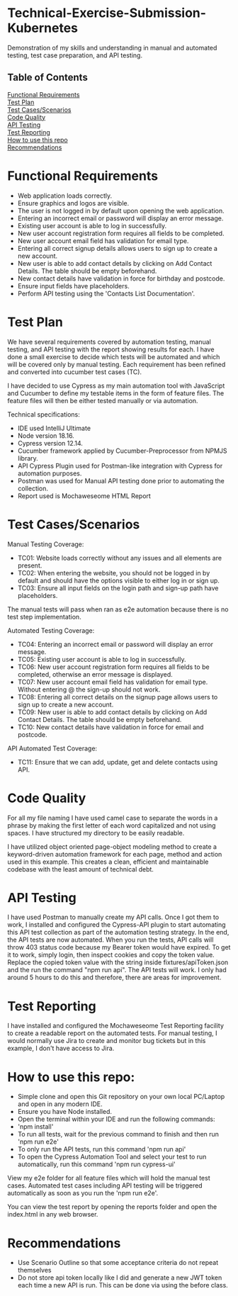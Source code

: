 # Technical-Exercise-Submission-Kubernetes
Demonstration of my skills and understanding in manual and automated testing, test case preparation, and API testing. 

<h2>Table of Contents</h2>

[Functional Requirements](#functional)<br/>
[Test Plan](#plan)<br/> 
[Test Cases/Scenarios](#scenarios)<br/> 
[Code Quality](#quality)<br/> 
[API Testing](#api)<br/> 
[Test Reporting](#reports)<br/> 
[How to use this repo](#howto)<br/>
[Recommendations](#recommendations)<br/>



<a name="functional"/>
<h1>Functional Requirements</h1>

- Web application loads correctly.
- Ensure graphics and logos are visible.
- The user is not logged in by default upon opening the web application.
- Entering an incorrect email or password will display an error message.
- Existing user account is able to log in successfully.
- New user account registration form requires all fields to be completed.
- New user account email field has validation for email type.
- Entering all correct signup details allows users to sign up to create a new account.
- New user is able to add contact details by clicking on Add Contact Details. The table should be empty beforehand. 
- New contact details have validation in force for birthday and postcode.
- Ensure input fields have placeholders.
- Perform API testing using the 'Contacts List Documentation'.
  
<a name="plan"/>
<h1>Test Plan</h1>

We have several requirements covered by automation testing, manual testing, and API testing with the report showing results for each. I have done a small exercise to decide which tests will be automated and which will be covered only by manual testing. Each requirement has been refined and converted into cucumber test cases (TC).

I have decided to use Cypress as my main automation tool with JavaScript and Cucumber to define my testable items in the form of feature files. The feature files will then be either tested manually or via automation. 

Technical specifications:
- IDE used IntelliJ Ultimate
- Node version 18.16.
- Cypress version 12.14.
- Cucumber framework applied by Cucumber-Preprocessor from NPMJS library.
- API Cypress Plugin used for Postman-like integration with Cypress for automation purposes.
- Postman was used for Manual API testing done prior to automating the collection.
- Report used is Mochaweseome HTML Report
  
<a name="scenarios"/>
<h1>Test Cases/Scenarios</h1>

Manual Testing Coverage:

- TC01: Website loads correctly without any issues and all elements are present.
- TC02: When entering the website, you should not be logged in by default and should have the options visible to either log in or sign up.
- TC03: Ensure all input fields on the login path and sign-up path have placeholders.

The manual tests will pass when ran as e2e automation because there is no test step implementation. 

Automated Testing Coverage:
- TC04: Entering an incorrect email or password will display an error message.
- TC05: Existing user account is able to log in successfully.
- TC06: New user account registration form requires all fields to be completed, otherwise an error message is displayed.
- TC07: New user account email field has validation for email type. Without entering @ the sign-up should not work.
- TC08: Entering all correct details on the signup page allows users to sign up to create a new account.
- TC09: New user is able to add contact details by clicking on Add Contact Details. The table should be empty beforehand. 
- TC10: New contact details have validation in force for email and postcode.

API Automated Test Coverage:
- TC11: Ensure that we can add, update, get and delete contacts using API.
  
<a name="quality"/>
<h1>Code Quality</h1>

For all my file naming I have used camel case  to separate the words in a phrase by making the first letter of each word capitalized and not using spaces. I have structured my directory to be easily readable. 

I have utilized object oriented page-object modeling method to create a keyword-driven automation framework for each page, method and action used in this example. This creates a clean, efficient and maintainable codebase with the least amount of technical debt. 

<a name="api"/>
<h1>API Testing</h1>

I have used Postman to manually create my API calls. Once I got them to work, I installed and configured the Cypress-API plugin to start automating this API test collection as part of the automation testing strategy. In the end, the API tests are now automated.
When you run the tests, API calls will throw 403 status code because my Bearer token would have expired. To get it to work, simply login, then inspect cookies and copy the token value. Replace the copied token value 
with the string inside fixtures/apiToken.json and the  run the command "npm run api". The API tests will work. I only had around 5 hours to do this and therefore, there are areas for improvement.

<a name="reports"/>
<h1>Test Reporting</h1>

I have installed and configured the Mochaweseome Test Reporting facility to create a readable report on the automated tests. For manual testing, I would normally use Jira to create and monitor bug tickets but in this example, I don't have access to Jira. 

<a name="howto"/>
<h1>How to use this repo:</h1>

- Simple clone and open this Git repository on your own local PC/Laptop and open in any modern IDE. 
- Ensure you have Node installed. 
- Open the terminal within your IDE and run the following commands:
- 'npm install'
- To run all tests, wait for the previous command to finish and then run 'npm run e2e' 
- To only run the API tests, run this command 'npm run api'
- To open the Cypress Automation Tool and select your test to run automatically, run this command 'npm run cypress-ui'

View my e2e folder for all feature files which will hold the manual test cases. Automated test cases including API testing will be triggered automatically as soon as you run the 'npm run e2e'.

You can view the test report by opening the reports folder and open the index.html in any web browser. 

<a name="recommendations"/>
<h1>Recommendations</h1>

- Use Scenario Outline so that some acceptance criteria do not repeat themselves
- Do not store api token locally like I did and generate a new JWT token each time a new API is run. This can be done via using the before class.


